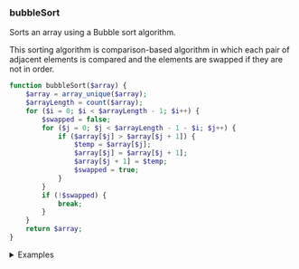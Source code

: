 ### bubbleSort

Sorts an array using a Bubble sort algorithm.

This sorting algorithm is comparison-based algorithm in which each pair of adjacent elements is compared and the elements are swapped if they are not in order.

```php
function bubbleSort($array) {
    $array = array_unique($array);
    $arrayLength = count($array);
    for ($i = 0; $i < $arrayLength - 1; $i++) { 
        $swapped = false;
        for ($j = 0; $j < $arrayLength - 1 - $i; $j++) {
            if ($array[$j] > $array[$j + 1]) {
                $temp = $array[$j];
                $array[$j] = $array[$j + 1];
                $array[$j + 1] = $temp;
                $swapped = true;
            }
        }
        if (!$swapped) {
            break;
        }
    }
    return $array;
}
```
<details>

<summary>Examples</summary>

```php
bubbleSort([44, 11, 7, 20, 12, 90, 35, 5]); // [5,7,11,12,20,35,44,90]
```
</details>
